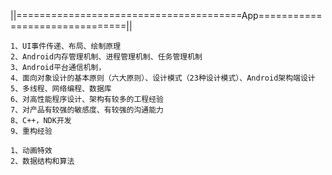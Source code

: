 ||=======================================App===============================||

    1、UI事件传递、布局、绘制原理
    2、Android内存管理机制、进程管理机制、任务管理机制
    3、Android平台通信机制，
    4、面向对象设计的基本原则（六大原则）、设计模式（23种设计模式）、Android架构端设计
    5、多线程、网络编程、数据库
    6、对高性能程序设计、架构有较多的工程经验
    7、对产品有较强的敏感度、有较强的沟通能力
    8、C++，NDK开发
    9、重构经验

    1、动画特效
    2、数据结构和算法